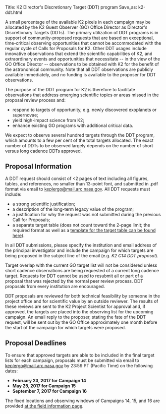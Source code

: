 Title: K2 Director's Discretionary Target (DDT) program
Save_as: k2-ddt.html


A small percentage of the available K2 pixels in each campaign may be allocated by the K2 Guest Observer (GO) Office Director as Director's Discretionary Targets (DDTs).  The primary utilization of DDT programs is in support of community-proposed requests that are based on exceptional, time-critical observing opportunities that cannot be accommodated with the regular cycle of Calls for Proposals for K2. Other DDT usages include innovative observations that extend the scientific capabilities of K2, and extraordinary events and opportunities that necessitate -- in the view of the GO Office Director -- observations to be obtained with K2 for the benefit of the astronomical community.  Note that all DDT observations are publicly available immediately, and no funding is available to the proposer for DDT observations. 

The purpose of the DDT program for K2 is therefore to facilitate observations that address emerging scientific topics or areas missed in the proposal review process and:

* respond to targets of opportunity, e.g. newly discovered exoplanets or supernovae;
* yield high-impact science from K2;
* enhance existing GO programs with additional critical data.

We expect to observe several hundred targets through the DDT program, which amounts to a few per cent of the total targets allocated. The exact number of DDTs to be observed largely depends on the number of short versus long cadence DDTs approved. 

## Proposal Information

A DDT request should consist of <2 pages of text including all
figures, tables, and references, no smaller than 13-point font, and
submitted in .pdf format via email to [keplergo@mail.arc.nasa.gov](keplergo@mail.arc.nasa.gov).  All DDT requests must include:

* a strong scientific justification;
* a description of the long-term legacy value of the program;
* a justification for why the request was not submitted during the previous Call for Proposals;
* a separate target table (does not count toward the 2-page limit; the required format as well as a [template for the target table can be found here](/k2-proposing-targets.html#target-table)).

In all DDT submissions, please specify the institution and email address
of the principal investigator and include the campaign for which
targets are being proposed in the subject line of the email (e.g. *K2
C14 DDT proposal*).

Target overlap with the current GO target list will not be considered unless short cadence observations are being requested of a current long cadence target. Requests for DDT cannot be used to resubmit all or part of a proposal that was rejected by the normal peer review process. DDT proposals from every institution are encouraged.

DDT proposals are reviewed for both technical feasibility by someone in the project office and for scientific value by an outside reviewer.  The results of these reviews are sent to the K2 Project Scientist for approval and, if approved, the targets are placed into the observing list for the upcoming campaign.  An email reply to the proposer, stating the fate of the DDT request, will be sent out by the GO Office approximately one month before the start of the campaign for which targets were proposed.

## Proposal Deadlines

To ensure that approved targets are able to be included in the final
target lists for each campaign, proposals must be submitted via email
to [keplergo@mail.arc.nasa.gov](keplergo@mail.arc.nasa.gov) by 23:59 PT (Pacific Time) on the following dates:

* **February 23, 2017 for Campaign 14**
* **May 25, 2017 for Campaign 15**
* **September 7, 2017 for Campaign 16**

The fixed locations and observing windows of Campaigns 14, 15, and 16 are provided [at the field information page](k2-fields.html). 
 
